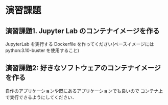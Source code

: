 # 演習課題

## 演習課題1. Jupyter Lab のコンテナイメージを作る

JupyterLab を実行する Dockerfile を作ってください(ベースイメージには python:3.10-buster を使用すること)

## 演習課題2: 好きなソフトウェアのコンテナイメージを作る

自作のアプリケーションや既にあるアプリケーションでも良いので
コンテナ上で実行できるようにしてください．
